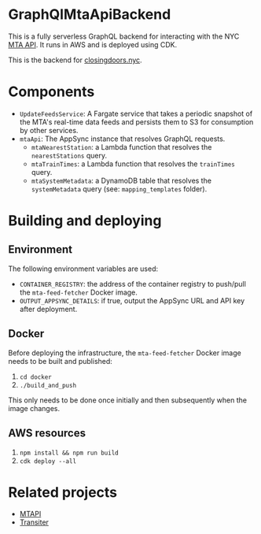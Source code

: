 # GraphQlMtaApiBackend

This is a fully serverless GraphQL backend for interacting with the NYC [MTA API](https://api.mta.info/). It runs in AWS and is deployed using CDK.

This is the backend for [closingdoors.nyc](https://github.com/cedarbaum/closingdoors.nyc).

# Components

- `UpdateFeedsService`: A Fargate service that takes a periodic snapshot of the MTA's real-time data feeds and persists them to S3 for consumption by other services.
- `mtaApi`: The AppSync instance that resolves GraphQL requests.
    - `mtaNearestStation`: a Lambda function that resolves the `nearestStations` query.
    - `mtaTrainTimes`: a Lambda function that resolves the `trainTimes` query.
    - `mtaSystemMetadata`: a DynamoDB table that resolves the `systemMetadata` query (see: `mapping_templates` folder).

# Building and deploying

## Environment

The following environment variables are used:

- `CONTAINER_REGISTRY`: the address of the container registry to push/pull the `mta-feed-fetcher` Docker image.
- `OUTPUT_APPSYNC_DETAILS`: if true, output the AppSync URL and API key after deployment.

## Docker

Before deploying the infrastructure, the `mta-feed-fetcher` Docker image needs to be built and published:

1. `cd docker`
2. `./build_and_push`

This only needs to be done once initially and then subsequently when the image changes.

## AWS resources

1. `npm install && npm run build`
2. `cdk deploy --all`

# Related projects

-  [MTAPI](https://github.com/jonthornton/MTAPI)
-  [Transiter](https://github.com/jamespfennell/transiter)
